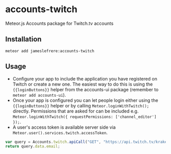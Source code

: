 # accounts-twitch

Meteor.js Accounts package for Twitch.tv accounts

## Installation

    meteor add jameslefrere:accounts-twitch

## Usage
- Configure your app to include the application you have registered on Twitch or create a new one. The easiest way to do this is using the `{{loginButtons}}` helper from the accounts-ui package (remember to `meteor add accounts-ui`).
- Once your app is configured you can let people login either using the `{{loginButtons}}` helper or by calling `Meteor.loginWithTwitch();` directly. Permissions that are asked for can be included e.g. `Meteor.loginWithTwitch({ requestPermissions: ['channel_editor'] });`.
- A user's access token is available server side via `Meteor.user().services.twitch.accessToken`.

``` javascript
var query = Accounts.twitch.apiCall("GET", "https://api.twitch.tv/kraken/user", Meteor.user().services.twitch.accessToken);
return query.data.email;
```
